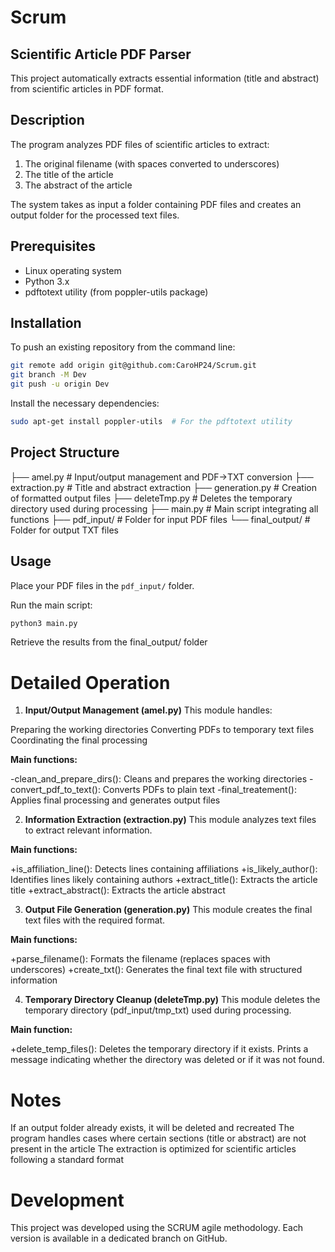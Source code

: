 # Scrum

## Scientific Article PDF Parser
This project automatically extracts essential information (title and abstract) from scientific articles in PDF format.

## Description
The program analyzes PDF files of scientific articles to extract:

1. The original filename (with spaces converted to underscores)
2. The title of the article
3. The abstract of the article

The system takes as input a folder containing PDF files and creates an output folder for the processed text files.

## Prerequisites

- Linux operating system
- Python 3.x
- pdftotext utility (from poppler-utils package)

## Installation

To push an existing repository from the command line:

```bash
git remote add origin git@github.com:CaroHP24/Scrum.git
git branch -M Dev
git push -u origin Dev
```

Install the necessary dependencies:

```bash
sudo apt-get install poppler-utils  # For the pdftotext utility
```

## Project Structure

├── amel.py         # Input/output management and PDF→TXT conversion
├── extraction.py   # Title and abstract extraction
├── generation.py   # Creation of formatted output files
├── deleteTmp.py    # Deletes the temporary directory used during processing
├── main.py         # Main script integrating all functions
├── pdf_input/      # Folder for input PDF files
└── final_output/   # Folder for output TXT files

## Usage

Place your PDF files in the `pdf_input/` folder.

Run the main script:

```bash
python3 main.py
```

Retrieve the results from the final_output/ folder

# Detailed Operation
1. **Input/Output Management (amel.py)**
This module handles:

Preparing the working directories
Converting PDFs to temporary text files
Coordinating the final processing

**Main functions:**

-clean_and_prepare_dirs(): Cleans and prepares the working directories
-convert_pdf_to_text(): Converts PDFs to plain text
-final_treatement(): Applies final processing and generates output files

2. **Information Extraction (extraction.py)**
This module analyzes text files to extract relevant information.

**Main functions:**

+is_affiliation_line(): Detects lines containing affiliations
+is_likely_author(): Identifies lines likely containing authors
+extract_title(): Extracts the article title
+extract_abstract(): Extracts the article abstract

3. **Output File Generation (generation.py)**
This module creates the final text files with the required format.

**Main functions:**

+parse_filename(): Formats the filename (replaces spaces with underscores)
+create_txt(): Generates the final text file with structured information

4. **Temporary Directory Cleanup (deleteTmp.py)**
This module deletes the temporary directory (pdf_input/tmp_txt) used during processing.

**Main function:**

+delete_temp_files(): Deletes the temporary directory if it exists. Prints a message indicating whether the directory was deleted or if it was not found.

# Notes

If an output folder already exists, it will be deleted and recreated
The program handles cases where certain sections (title or abstract) are not present in the article
The extraction is optimized for scientific articles following a standard format

# Development
This project was developed using the SCRUM agile methodology. Each version is available in a dedicated branch on GitHub.